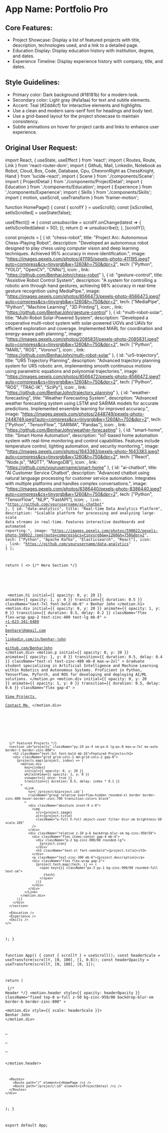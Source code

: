 # **App Name**: Portfolio Pro

## Core Features:

- Project Showcase: Display a list of featured projects with title, description, technologies used, and a link to a detailed page.
- Education Display: Display education history with institution, degree, and dates.
- Experience Timeline: Display experience history with company, title, and dates.

## Style Guidelines:

- Primary color: Dark background (#18181b) for a modern look.
- Secondary color: Light gray (#a1a1aa) for text and subtle elements.
- Accent: Teal (#2dd4cf) for interactive elements and highlights.
- Use a clean and modern sans-serif font for headings and body text.
- Use a grid-based layout for the project showcase to maintain consistency.
- Subtle animations on hover for project cards and links to enhance user experience.

## Original User Request:
import React, { useState, useEffect } from 'react';
import { Routes, Route, Link } from 'react-router-dom';
import { Github, Mail, Linkedin, Notebook as Robot, Cloud, Box, Code, Database, Cpu, ChevronRight as ChessKnight, Hand } from 'lucide-react';
import { Scene } from './components/Scene';
import { ProjectDetail } from './components/ProjectDetail';
import { Education } from './components/Education';
import { Experience } from './components/Experience';
import { Skills } from './components/Skills';
import { motion, useScroll, useTransform } from 'framer-motion';

function HomePage() {
  const { scrollY } = useScroll();
  const [isScrolled, setIsScrolled] = useState(false);

  useEffect(() => {
    const unsubscribe = scrollY.onChange(latest => {
      setIsScrolled(latest > 50);
    });
    return () => unsubscribe();
  }, [scrollY]);

  const projects = [
    {
      id: "chess-robot",
      title: "Project Arc: Autonomous Chess-Playing Robot",
      description: "Developed an autonomous robot designed to play chess using computer vision and deep learning techniques. Achieved 95% accuracy in move identification.",
      image: "https://images.pexels.com/photos/411195/pexels-photo-411195.jpeg?auto=compress&cs=tinysrgb&w=1260&h=750&dpr=2",
      tech: ["Python", "YOLO", "OpenCV", "CNNs"],
      icon: <ChessKnight className="w-6 h-6" />,
      link: "https://github.com/BenharJohn/chess-robot"
    },
    {
      id: "gesture-control",
      title: "Assistive Robot Control System",
      description: "A system for controlling a robotic arm through hand gestures, achieving 98% accuracy in real-time gesture recognition using MediaPipe.",
      image: "https://images.pexels.com/photos/8566473/pexels-photo-8566473.jpeg?auto=compress&cs=tinysrgb&w=1260&h=750&dpr=2",
      tech: ["MediaPipe", "Python", "Machine Learning", "3D Printing"],
      icon: <Hand className="w-6 h-6" />,
      link: "https://github.com/BenharJohn/gesture-control"
    },
    {
      id: "multi-robot-solar",
      title: "Multi-Robot Solar-Powered System",
      description: "Developed a cooperative multi-robot system with solar-powered UGVs and UAVs for efficient exploration and coverage. Implemented MARL for coordination and energy-aware path planning.",
      image: "https://images.pexels.com/photos/2085831/pexels-photo-2085831.jpeg?auto=compress&cs=tinysrgb&w=1260&h=750&dpr=2",
      tech: ["Python", "MARL", "ROS", "Voronoi"],
      icon: <Robot className="w-6 h-6" />,
      link: "https://github.com/BenharJohn/multi-robot-solar"
    },
    {
      id: "ur5-trajectory",
      title: "UR5 Trajectory Planning",
      description: "Advanced trajectory planning system for UR5 robotic arm, implementing smooth continuous motions using parametric equations and polynomial trajectories.",
      image: "https://images.pexels.com/photos/8566472/pexels-photo-8566472.jpeg?auto=compress&cs=tinysrgb&w=1260&h=750&dpr=2",
      tech: ["Python", "ROS", "TRAC-IK", "SciPy"],
      icon: <Box className="w-6 h-6" />,
      link: "https://github.com/BenharJohn/trajectory_planning"
    },
    {
      id: "weather-forecasting",
      title: "Weather Forecasting System",
      description: "Advanced weather forecasting system using LSTM and SARIMA models for accurate predictions. Implemented ensemble learning for improved accuracy.",
      image: "https://images.pexels.com/photos/2448749/pexels-photo-2448749.jpeg?auto=compress&cs=tinysrgb&w=1260&h=750&dpr=2",
      tech: ["Python", "TensorFlow", "SARIMA", "Pandas"],
      icon: <Cloud className="w-6 h-6" />,
      link: "https://github.com/BenharJohn/weather-forecasting"
    },
    {
      id: "smart-home",
      title: "Smart Home Automation",
      description: "IoT-based home automation system with real-time monitoring and control capabilities. Features include temperature control, lighting automation, and security monitoring.",
      image: "https://images.pexels.com/photos/1643383/pexels-photo-1643383.jpeg?auto=compress&cs=tinysrgb&w=1260&h=750&dpr=2",
      tech: ["React", "Node.js", "MQTT", "MongoDB"],
      icon: <Cpu className="w-6 h-6" />,
      link: "https://github.com/yourusername/smart-home"
    },
    {
      id: "ai-chatbot",
      title: "AI Customer Service Chatbot",
      description: "Advanced chatbot using natural language processing for customer service automation. Integrates with multiple platforms and handles complex conversations.",
      image: "https://images.pexels.com/photos/8386440/pexels-photo-8386440.jpeg?auto=compress&cs=tinysrgb&w=1260&h=750&dpr=2",
      tech: ["Python", "TensorFlow", "NLP", "FastAPI"],
      icon: <Code className="w-6 h-6" />,
      link: "https://github.com/yourusername/ai-chatbot"
    },
    {
      id: "data-analytics",
      title: "Real-time Data Analytics Platform",
      description: "Scalable platform for processing and analyzing large-scale data streams in real-time. Features interactive dashboards and automated reporting.",
      image: "https://images.pexels.com/photos/590022/pexels-photo-590022.jpeg?auto=compress&cs=tinysrgb&w=1260&h=750&dpr=2",
      tech: ["Python", "Apache Kafka", "Elasticsearch", "React"],
      icon: <Database className="w-6 h-6" />,
      link: "https://github.com/yourusername/data-analytics"
    }
  ];

  return (
    <>
      {/* Hero Section */}
      <section className="min-h-screen relative flex items-center">
        <div className="absolute inset-0 overflow-hidden">
          <div className="absolute inset-0 bg-gradient-to-b from-zinc-950 via-zinc-900/50 to-zinc-950" />
        </div>
        <div className="relative pt-32 pb-24 px-4 sm:px-6 lg:px-8 max-w-7xl mx-auto w-full">
          <div className="lg:w-2/3">
            <motion.h1 
              initial={{ opacity: 0, y: 20 }}
              animate={{ opacity: 1, y: 0 }}
              transition={{ duration: 0.5 }}
              className="text-7xl font-bold mb-6"
            >
              Benhar John
            </motion.h1>
            <motion.div
              initial={{ opacity: 0, y: 20 }}
              animate={{ opacity: 1, y: 0 }}
              transition={{ duration: 0.5, delay: 0.2 }}
              className="flex flex-wrap gap-2 text-zinc-400 text-lg mb-8"
            >
              <a href="tel:+16233416489" className="hover:text-white transition-colors">+1-623-341-6489</a>
              <span>•</span>
              <a href="mailto:benharej@gmail.com" className="hover:text-white transition-colors">benharej@gmail.com</a>
              <span>•</span>
              <a href="https://linkedin.com/in/benhar-john" target="_blank" rel="noopener noreferrer" className="hover:text-white transition-colors">linkedin.com/in/benhar-john</a>
              <span>•</span>
              <a href="https://github.com/BenharJohn" target="_blank" rel="noopener noreferrer" className="hover:text-white transition-colors">github.com/BenharJohn</a>
            </motion.div>
            <motion.p 
              initial={{ opacity: 0, y: 20 }}
              animate={{ opacity: 1, y: 0 }}
              transition={{ duration: 0.5, delay: 0.4 }}
              className="text-xl text-zinc-400 mb-8 max-w-2xl"
            >
              Graduate student specializing in Artificial Intelligence and Machine Learning within Robotics and Autonomous Systems. Proficient in Python, TensorFlow, PyTorch, and ROS for developing and deploying AI/ML solutions.
            </motion.p>
            <motion.div 
              initial={{ opacity: 0, y: 20 }}
              animate={{ opacity: 1, y: 0 }}
              transition={{ duration: 0.5, delay: 0.6 }}
              className="flex gap-4"
            >
              <a href="#projects" className="px-6 py-3 bg-white text-black rounded-full font-medium hover:bg-zinc-200 transition-colors">
                View Projects
              </a>
              <a href="#contact" className="px-6 py-3 border border-zinc-700 rounded-full font-medium hover:bg-zinc-900 transition-colors">
                Contact Me
              </a>
            </motion.div>
          </div>
        </div>
        <div className="absolute top-0 right-0 w-1/2 h-full hidden lg:block pointer-events-none">
          <Scene />
        </div>
      </section>

      {/* Featured Projects */}
      <section id="projects" className="py-24 px-4 sm:px-6 lg:px-8 max-w-7xl mx-auto border-t border-zinc-800">
        <h2 className="text-3xl font-bold mb-16">Featured Projects</h2>
        <div className="grid grid-cols-1 md:grid-cols-2 gap-8">
          {projects.map((project, index) => (
            <motion.div
              key={index}
              initial={{ opacity: 0, y: 20 }}
              whileInView={{ opacity: 1, y: 0 }}
              viewport={{ once: true }}
              transition={{ duration: 0.5, delay: index * 0.1 }}
            >
              <Link 
                to={`/project/${project.id}`}
                className="group relative overflow-hidden rounded-xl border border-zinc-800 hover:border-zinc-700 transition-colors block"
              >
                <div className="absolute inset-0 z-0">
                  <img 
                    src={project.image} 
                    alt={project.title}
                    className="w-full h-full object-cover filter blur-sm brightness-50 scale-105"
                  />
                </div>
                <div className="relative z-10 p-6 backdrop-blur-sm bg-zinc-950/50">
                  <div className="flex items-center gap-4 mb-4">
                    <div className="p-2 bg-zinc-900/80 rounded-lg">
                      {project.icon}
                    </div>
                    <h3 className="text-xl font-semibold">{project.title}</h3>
                  </div>
                  <p className="text-zinc-300 mb-6">{project.description}</p>
                  <div className="flex flex-wrap gap-2">
                    {project.tech.map((tech, i) => (
                      <span key={i} className="px-3 py-1 bg-zinc-900/80 rounded-full text-sm">
                        {tech}
                      </span>
                    ))}
                  </div>
                </div>
              </Link>
            </motion.div>
          ))}
        </div>
      </section>

      <Education />
      <Experience />
      <Skills />
    </>
  );
}

function App() {
  const { scrollY } = useScroll();
  const headerScale = useTransform(scrollY, [0, 100], [1, 0.8]);
  const headerOpacity = useTransform(scrollY, [0, 100], [0, 1]);

  return (
    <div className="min-h-screen bg-zinc-950 text-white">
      {/* Header */}
      <motion.header 
        style={{ opacity: headerOpacity }}
        className="fixed top-0 w-full z-50 bg-zinc-950/80 backdrop-blur-sm border-b border-zinc-800"
      >
        <nav className="max-w-7xl mx-auto px-4 sm:px-6 lg:px-8 h-16 flex items-center justify-between">
          <motion.div style={{ scale: headerScale }}>
            <Link to="/" className="text-lg font-semibold">Benhar John</Link>
          </motion.div>
          <div className="flex items-center gap-6">
            <a href="https://github.com/BenharJohn" target="_blank" rel="noopener noreferrer" className="hover:text-zinc-300 transition-colors">
              <Github className="w-5 h-5" />
            </a>
            <a href="https://linkedin.com/in/benhar-john" target="_blank" rel="noopener noreferrer" className="hover:text-zinc-300 transition-colors">
              <Linkedin className="w-5 h-5" />
            </a>
            <a href="mailto:benharej@gmail.com" className="hover:text-zinc-300 transition-colors">
              <Mail className="w-5 h-5" />
            </a>
          </div>
        </nav>
      </motion.header>

      <Routes>
        <Route path="/" element={<HomePage />} />
        <Route path="/project/:id" element={<ProjectDetail />} />
      </Routes>
    </div>
  );
}

export default App;
  